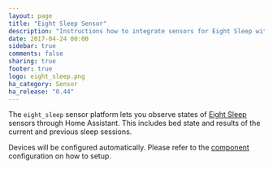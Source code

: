 ```yaml
---
layout: page
title: "Eight Sleep Sensor"
description: "Instructions how to integrate sensors for Eight Sleep within Home Assistant."
date: 2017-04-24 00:00
sidebar: true
comments: false
sharing: true
footer: true
logo: eight_sleep.png
ha_category: Sensor
ha_release: "0.44"
---
```



The `eight_sleep` sensor platform lets you observe states of [Eight Sleep](https://eightsleep.com/) sensors through Home Assistant. This includes bed state and results of the current and previous sleep sessions.

Devices will be configured automatically. Please refer to the [component](/components/eight_sleep/) configuration on how to setup.
